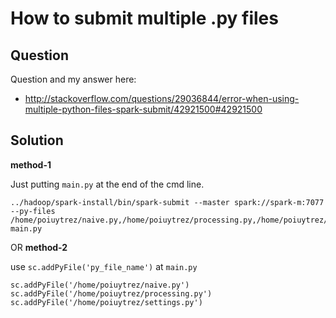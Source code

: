 # How to submit multiple .py files


## Question

Question and my answer here: 

* http://stackoverflow.com/questions/29036844/error-when-using-multiple-python-files-spark-submit/42921500#42921500


## Solution


**method-1**

Just putting `main.py` at the end of the cmd line.

    ../hadoop/spark-install/bin/spark-submit --master spark://spark-m:7077  --py-files /home/poiuytrez/naive.py,/home/poiuytrez/processing.py,/home/poiuytrez/settings.py main.py  



OR **method-2**

use `sc.addPyFile('py_file_name')` at `main.py`

    sc.addPyFile('/home/poiuytrez/naive.py')
    sc.addPyFile('/home/poiuytrez/processing.py')
    sc.addPyFile('/home/poiuytrez/settings.py')
